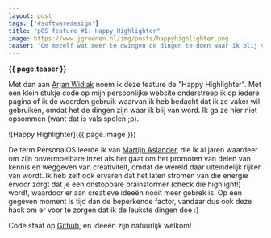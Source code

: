 ```yaml
---
layout: post
tags: ['#softwaredesign']
title: "pOS feature #1: Happy Highlighter"
image: https://www.jgroenen.nl/img/posts/happyhighlighter.png
teaser: 'Om mezelf wat meer te dwingen de dingen te doen waar ik blij van word, heb ik een nieuwe "life hack" of "persoonlijk O.S." feature. Ik heb me voorgenomen om leuke dingen wat vaker snel en kort te beschrijven in dit soort mini blogjes. Daarbij "nudge" ik mezelf om telkens te checken of ik bezig ben met de dingen waar ik bezig mee wil zijn.'
---
```

<strong>{{ page.teaser }}</strong>

Met dan aan [Arjan Widlak](http://www.kafkabrigade.nl/contact) noem ik deze feature de "Happy Highlighter". Met een klein stukje code op mijn persoonlijke website onderstreep ik op iedere pagina of ik de woorden gebruik waarvan ik heb bedacht dat ik ze vaker wil gebruiken, omdat het de dingen zijn waar ik blij van word. Ik ga ze hier niet opsommen (want dat is vals spelen ;p).

![Happy Highlighter]({{ page.image }})

De term PersonalOS leerde ik van [Martijn Aslander](https://www.linkedin.com/pulse/martijnos-een-verkenning-de-ontwikkelingen-rondom-system-aslander/), die ik al jaren waardeer om zijn onvermoeibare inzet als het gaat om het promoten van delen van kennis en weggeven van creativiteit, omdat de wereld daar uiteindelijk rijker van wordt. Ik heb zelf ook ervaren dat het laten stromen van die energie ervoor zorgt dat je een onstopbare brainstormer (check die highlight!) wordt, waardoor er aan creatieve ideeën nooit meer gebrek is. Op een gegeven moment is tijd dan de beperkende factor, vandaar dus ook deze hack om er voor te zorgen dat ik de leukste dingen doe :)

Code staat op [Github](https://github.com/everybitnl/jgroenen.nl/blob/master/js/tags.js), en ideeën zijn natuurlijk welkom!